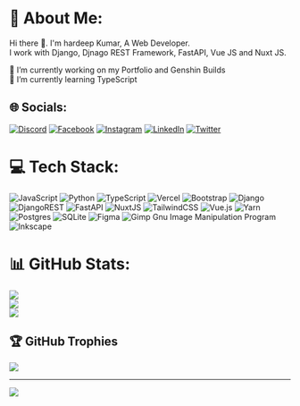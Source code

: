 # 💫 About Me:
Hi there 👋. I'm hardeep Kumar, A Web Developer.<br>I work with Django, Djnago REST Framework, FastAPI, Vue JS and Nuxt JS.<br>

🔭 I’m currently working on my Portfolio and Genshin Builds<br>🌱 I’m currently learning TypeScript


## 🌐 Socials:
[![Discord](https://img.shields.io/badge/Discord-%237289DA.svg?logo=discord&logoColor=white)](htttps://discord.gg/457360898122711041) [![Facebook](https://img.shields.io/badge/Facebook-%231877F2.svg?logo=Facebook&logoColor=white)](https://facebook.com/HardeepKumar1815) [![Instagram](https://img.shields.io/badge/Instagram-%23E4405F.svg?logo=Instagram&logoColor=white)](https://instagram.com/wrench1815) [![LinkedIn](https://img.shields.io/badge/LinkedIn-%230077B5.svg?logo=linkedin&logoColor=white)](https://linkedin.com/in/hardeep-kumar1815) [![Twitter](https://img.shields.io/badge/Twitter-%231DA1F2.svg?logo=Twitter&logoColor=white)](https://twitter.com/wrench1815) 

# 💻 Tech Stack:
![JavaScript](https://img.shields.io/badge/javascript-%23323330.svg?style=flat&logo=javascript&logoColor=%23F7DF1E) ![Python](https://img.shields.io/badge/python-3670A0?style=flat&logo=python&logoColor=ffdd54) ![TypeScript](https://img.shields.io/badge/typescript-%23007ACC.svg?style=flat&logo=typescript&logoColor=white) ![Vercel](https://img.shields.io/badge/vercel-%23000000.svg?style=flat&logo=vercel&logoColor=white) ![Bootstrap](https://img.shields.io/badge/bootstrap-%23563D7C.svg?style=flat&logo=bootstrap&logoColor=white) ![Django](https://img.shields.io/badge/django-%23092E20.svg?style=flat&logo=django&logoColor=white) ![DjangoREST](https://img.shields.io/badge/DJANGO-REST-ff1709?style=flat&logo=django&logoColor=white&color=ff1709&labelColor=gray) ![FastAPI](https://img.shields.io/badge/FastAPI-005571?style=flat&logo=fastapi) ![NuxtJS](https://img.shields.io/badge/Nuxt-black?style=flat&logo=nuxt.js&logoColor=white) ![TailwindCSS](https://img.shields.io/badge/tailwindcss-%2338B2AC.svg?style=flat&logo=tailwind-css&logoColor=white) ![Vue.js](https://img.shields.io/badge/vuejs-%2335495e.svg?style=flat&logo=vuedotjs&logoColor=%234FC08D) ![Yarn](https://img.shields.io/badge/yarn-%232C8EBB.svg?style=flat&logo=yarn&logoColor=white) ![Postgres](https://img.shields.io/badge/postgres-%23316192.svg?style=flat&logo=postgresql&logoColor=white) ![SQLite](https://img.shields.io/badge/sqlite-%2307405e.svg?style=flat&logo=sqlite&logoColor=white) 	![Figma](https://img.shields.io/badge/figma-%23F24E1E.svg?style=flat&logo=figma&logoColor=white) ![Gimp Gnu Image Manipulation Program](https://img.shields.io/badge/Gimp-657D8B?style=flat&logo=gimp&logoColor=FFFFFF) ![Inkscape](https://img.shields.io/badge/Inkscape-e0e0e0?style=flat&logo=inkscape&logoColor=080A13)
# 📊 GitHub Stats:
![](https://github-readme-stats.vercel.app/api?username=wrench1815&theme=shades-of-purple&hide_border=false&include_all_commits=false&count_private=true)<br/>
![](https://github-readme-streak-stats.herokuapp.com/?user=wrench1815&theme=shades-of-purple&hide_border=false)<br/>
![](https://github-readme-stats.vercel.app/api/top-langs/?username=wrench1815&theme=shades-of-purple&hide_border=false&include_all_commits=false&count_private=true&layout=compact)

## 🏆 GitHub Trophies
![](https://github-profile-trophy.vercel.app/?username=wrench1815&theme=radical&no-frame=false&no-bg=false&margin-w=4)

---
[![](https://visitcount.itsvg.in/api?id=wrench1815&icon=0&color=12)](https://visitcount.itsvg.in)

<!-- Proudly created with GPRM ( https://gprm.itsvg.in ) -->
